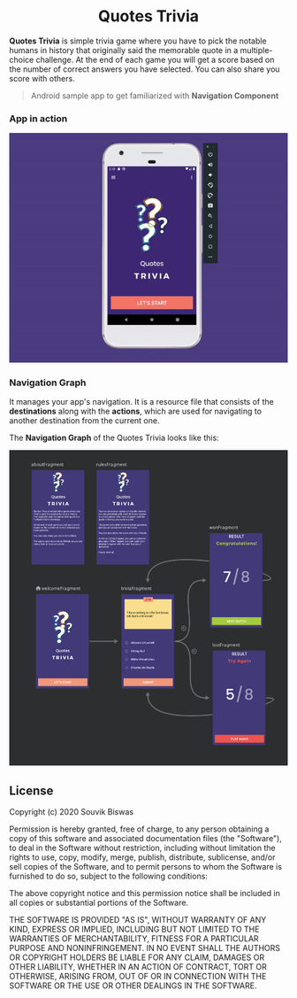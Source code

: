 <h1 align="center">Quotes Trivia</h1>

**Quotes Trivia** is simple trivia game where you have to pick the notable humans in history that originally said the memorable quote in a multiple-choice challenge. At the end of each game you will get a score based on the number of correct answers you have selected. You can also share you score with others.

> Android sample app to get familiarized with **Navigation Component**

### App in action

<p align="center">
  <img src="https://github.com/sbis04/quotes_trivia/raw/master/screenshot/app_anim.gif" alt="App Animation" />
</p>

### Navigation Graph

It manages your app's navigation. It is a resource file that consists of the **destinations** along with the **actions**, which are used for navigating to another destination from the current one.

The **Navigation Graph** of the Quotes Trivia looks like this: 

<p align="center">
  <img src="https://github.com/sbis04/quotes_trivia/raw/master/screenshot/nav_graph_complete.png" alt="Nav Graph" />
</p>

## License

Copyright (c) 2020 Souvik Biswas

Permission is hereby granted, free of charge, to any person obtaining a copy
of this software and associated documentation files (the "Software"), to deal
in the Software without restriction, including without limitation the rights
to use, copy, modify, merge, publish, distribute, sublicense, and/or sell
copies of the Software, and to permit persons to whom the Software is
furnished to do so, subject to the following conditions:

The above copyright notice and this permission notice shall be included in all
copies or substantial portions of the Software.

THE SOFTWARE IS PROVIDED "AS IS", WITHOUT WARRANTY OF ANY KIND, EXPRESS OR
IMPLIED, INCLUDING BUT NOT LIMITED TO THE WARRANTIES OF MERCHANTABILITY,
FITNESS FOR A PARTICULAR PURPOSE AND NONINFRINGEMENT. IN NO EVENT SHALL THE
AUTHORS OR COPYRIGHT HOLDERS BE LIABLE FOR ANY CLAIM, DAMAGES OR OTHER
LIABILITY, WHETHER IN AN ACTION OF CONTRACT, TORT OR OTHERWISE, ARISING FROM,
OUT OF OR IN CONNECTION WITH THE SOFTWARE OR THE USE OR OTHER DEALINGS IN THE
SOFTWARE.